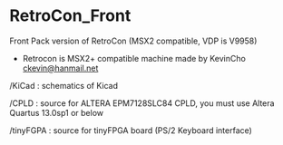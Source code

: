 # RetroCon_Front
Front Pack version of RetroCon (MSX2 compatible, VDP is V9958)
* Retrocon is MSX2+ compatible machine made by KevinCho ckevin@hanmail.net

/KiCad : schematics of Kicad

/CPLD : source for ALTERA EPM7128SLC84 CPLD, you must use Altera Quartus 13.0sp1 or below

/tinyFGPA : source for tinyFPGA board (PS/2 Keyboard interface)
